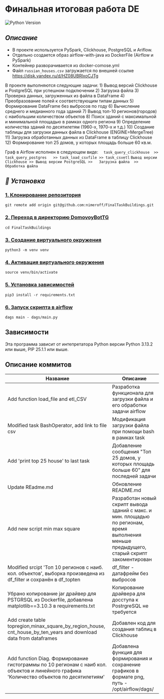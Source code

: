 # Финальная итоговая работа DE
<!-- описание репозитория -->
<!--Блок информации о репозитории в бейджах-->
![Python Version](https://img.shields.io/badge/python-3.13-blue)
## ***Описание***
- В проекте используется PySpark, Clickhouse, PostgreSQL и Ariflow.
- Отдельно создается образ airflow-with-java из DockerFile (Airflow и PySpark)
- Контейнер разворачивается из docker-comose.yml
- Файл ```russian_houses.csv``` загружается по внешней ссылке https://disk.yandex.ru/d/HZ08UBRlxoCJTg

В проекте выполняются следующие задачи:
	1) Вывод версий Clickhouse и PostgreSQL при успешном подключении
	2) Загрузка файла 
	3) Проверка данных, загруженных из файла в DataFrame
	4) Преобразование полей к соответствующим типам данных
	5) Формирование DataFrame без выбросов по году
	6) Вычисление  среднего и медианного года зданий
	7) Вывод топ-10 регионов(городов) с наибольшим количеством объектов
	8) Поиск зданий с максимальной и минимальной площадью в рамках одного региона
	9) Определение количества зданий по десятилетям  (1960-х, 1970-х и т.д.)
	10) Создание таблицы для загрузки данных файла в Clickhouse (ENGINE=MergeTree)
	11) Загрузка обработанных данных из DataFrame в таблицу Clickhouse
	12) Формирование топ 25 домов, у которых площадь больше 60 кв.м.
	
Граф в Airflow исполнен в следующем виде: 
			```  task_query_clickhouse  >>   task_query_postgres   >> task_load_csvfile >> task_csvetl```
		     ```Вывод версии Clickhouse >> Вывод версии PostgreSQL >>   Загрузка файла  >> Обработка файла```

## ***🚀 Установка***

### <u>1. Клонирование репозитория</u>

```git remote add origin git@github.com:nimeroff/FinalTaskBuildings.git```

### <u>2. Переход в директорию DomovoyBotTG</u>

```cd FinalTaskBuildings```

### <u>3. Создание виртуального окружения</u>

```python3 -m venv venv```

### <u>4. Активация виртуального окружения</u>

```source venv/bin/activate```

### <u>5. Установка зависимостей</u>

```pip3 install -r requirements.txt```

### <u>6. Запуск скрипта в airflow</u>

```dags main - dags/main.py```

<!--зависимости-->
## Зависимости
Эта программа зависит от интепретатора Python версии Python 3.13.2 или выше, PIP 25.1.1 или выше.

<!--описание коммитов-->
## Описание коммитов
| Название                                         | Описание                                                                              |
|--------------------------------------------------|---------------------------------------------------------------------------------------|
| Add function load_file and etl_CSV               | Разработка функционала для загрузки файла и его обработки задачи airflow              |
| Modified task BashOperator, add link to file csv | Модификация загрузки файла при помощи bash в рамках task                              |
| Add 'print top 25 house' to last task            | Добавление сообщения "Топ 25 домов, у которых площадь больше 60" для последней задачи |
| Update REadme.md                                 | Обновление README.md                                                                  | 
| Add new script min max square                    | Разработан новый скрипт вывода зданий с макс. и мин. площадью по регионам, время выполнения меньше предыдущего, старый скрипт закоментирован |
| Modified srcipt 'Топ 10 регионов с наиб. кол. объектов', выборка произведена из df_filter и сохранён в df_topten | df_filter - датафрейм без выбросов |
| Убрано копирование jar драйвер для PSTGRSQL из Dockerfile, добавлена matplotlib==3.10.3 в requirements.txt | Копирование драйвера для досступа к PostrgreSQL не требуется |
| Add create table topregion,minax_square_by_region_house, cnt_house_by_ten_years and download data from dataframes | Добавлен код для создания таблиц в Clickhouse |
| Add function Diag. Формирование гистограммы по 10 регионам с наиб кол. объектов и линейного графика 'Количество объектов по десятилетиям' | Добавлена функция для формирования и сохранение графиков в формате png, путь - /opt/airflow/dags/ |

    

    

